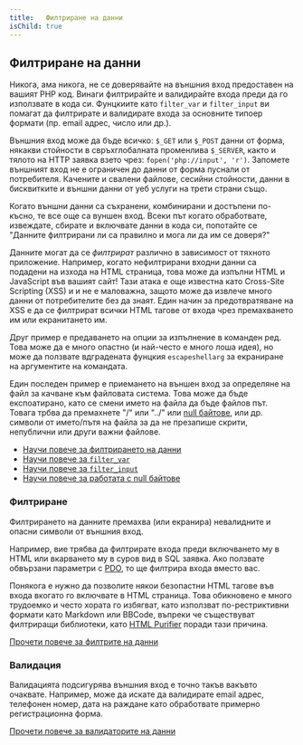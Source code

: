 ```yaml
---
title:   Филтриране на данни
isChild: true
---
```


## Филтриране на данни

Никога, ама никога, не се доверявайте на външния вход предоставен на вашият PHP код. Винаги филтрирайте и валидирайте 
входа преди да го използвате в кода си. Фунцкиите като `filter_var` и `filter_input` ви помагат да филтрирате и валидирате входа за основните типоер формати (пр.
email адрес, число или др.).

Външния вход може да бъде всичко: `$_GET` или `$_POST` данни от форма, някакви стойности в свръхглобалната променлива `$_SERVER`,
както и тялото на HTTP заявка взето чрез: `fopen('php://input', 'r')`. Запомете външният вход не е ограничен до данни от форма
пуснали от потребителя. Качените и свалени файлове, сесийни стойности, данни в бисквитките и външни данни от уеб услуги на трети страни също.

Когато външни данни са съхранени, комбинирани и достъпени по-късно, те все още са вуншен вход. Всеки път
когато обработвате, извеждате, сбирате и включвате данни в кода си, попотайте се "Данните филтрирани ли са правилно и мога ли да им се доверя?"

Данните могат да се _филтрират_ различно в зависимост от тяхното приложение. Например, когато нефилтрирани входни данни са подадени
на изхода на HTML страница, това може да изпълни HTML и JavaScript във вашият сайт! Тази атака е още известна като Cross-Site
Scripting (XSS) и и не е маловажна, защото може да извлече много данни от потребителите без да знаят. Един начин за предотвратяване на XSS е да се филтрират всички HTML тагове
от входа чрез премахването им или екранитането им.

Друг пример е предаването на опции за изпълнение в команден ред. Това може да е много опастно
(и най-често е много лоша идея), но може да ползвате вдградената фунцкия `escapeshellarg` за
екраниране на аргументите на командата.

Един последен пример e приемането на външен вход за определяне на файл за качване към файловата система. Това може да бъде
експоатирано, като се смени името на файла да бъде файлов път. Товага трбва да премахнете "/" или "../" или [null байтове][6], или др. символи от името/пътя на файла за да не презапише скрити, непублични или други важни файлове.

* [Научи повече за филтрирането на данни][1]
* [Научи повече за `filter_var`][4]
* [Научи повече за `filter_input`][5]
* [Научи повече за работата с null байтове][6]

### Филтриране

Филтрирането на данните премахва (или екранира) невалидните и опасни символи от външния вход. 

Например, вие трябва да филтрирате входа преди включването му в HTML или вкарването му в суров вид в SQL
заявка. Ако ползвате обвързани параметри с [PDO](#databases), то ще филтрира входа вместо вас.

Понякога е нужно да позволите някои безопастни HTML тагове във входа вкогато го включвате в HTML
страница. Това обикновено е много трудоемко и често хората го избягват, като използват по-рестриктивни
формати като Markdown или BBCode, въпреки че съществуват филтриращи библиотеки, като [HTML Purifier][html-purifier]
поради тази причина.

[Прочети повече за филтрите на данни][2]

### Валидация

Валидацията подсигурява външния вход е точно такъв вакъвто очаквате. Например, може да искате да
валидирате email адрес, телефонен номер, дата на раждане като обработвате примерно регистрационна форма.

[Прочети повече за валидаторите на данни][3]

[1]: http://www.php.net/manual/en/book.filter.php
[2]: http://www.php.net/manual/en/filter.filters.sanitize.php
[3]: http://www.php.net/manual/en/filter.filters.validate.php
[4]: http://php.net/manual/en/function.filter-var.php
[5]: http://www.php.net/manual/en/function.filter-input.php
[6]: http://php.net/manual/en/security.filesystem.nullbytes.php
[html-purifier]: http://htmlpurifier.org/

